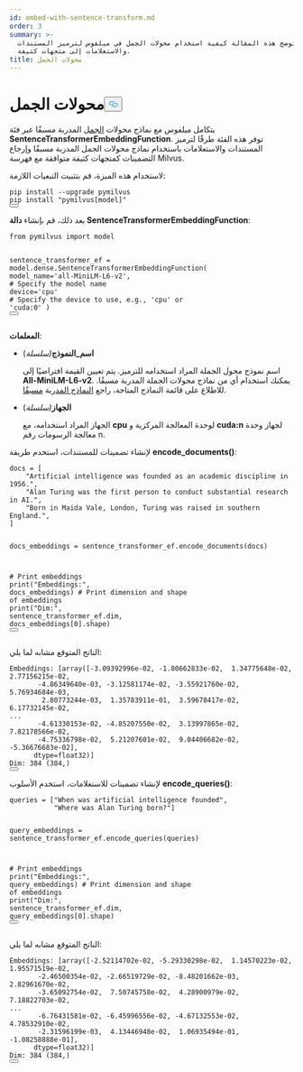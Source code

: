 ```yaml
---
id: embed-with-sentence-transform.md
order: 3
summary: >-
  توضح هذه المقالة كيفية استخدام محولات الجمل في ميلفوس لترميز المستندات
  والاستعلامات إلى متجهات كثيفة.
title: محولات الجمل
---
```

<h1 id="Sentence-Transformers" class="common-anchor-header">محولات الجمل<button data-href="#Sentence-Transformers" class="anchor-icon" translate="no">
      <svg translate="no"
        aria-hidden="true"
        focusable="false"
        height="20"
        version="1.1"
        viewBox="0 0 16 16"
        width="16"
      >
        <path
          fill="#0092E4"
          fill-rule="evenodd"
          d="M4 9h1v1H4c-1.5 0-3-1.69-3-3.5S2.55 3 4 3h4c1.45 0 3 1.69 3 3.5 0 1.41-.91 2.72-2 3.25V8.59c.58-.45 1-1.27 1-2.09C10 5.22 8.98 4 8 4H4c-.98 0-2 1.22-2 2.5S3 9 4 9zm9-3h-1v1h1c1 0 2 1.22 2 2.5S13.98 12 13 12H9c-.98 0-2-1.22-2-2.5 0-.83.42-1.64 1-2.09V6.25c-1.09.53-2 1.84-2 3.25C6 11.31 7.55 13 9 13h4c1.45 0 3-1.69 3-3.5S14.5 6 13 6z"
        ></path>
      </svg>
    </button></h1><p>يتكامل ميلفوس مع نماذج محولات <a href="https://www.sbert.net/docs/pretrained_models.html#model-overview">الجمل</a> المدربة مسبقًا عبر فئة <strong>SentenceTransformerEmbeddingFunction</strong>. توفر هذه الفئة طرقًا لترميز المستندات والاستعلامات باستخدام نماذج محولات الجمل المدربة مسبقًا وإرجاع التضمينات كمتجهات كثيفة متوافقة مع فهرسة Milvus.</p>
<p>لاستخدام هذه الميزة، قم بتثبيت التبعيات اللازمة:</p>
<pre><code translate="no" class="language-bash">pip install --upgrade pymilvus
pip install <span class="hljs-string">&quot;pymilvus[model]&quot;</span>
<button class="copy-code-btn"></button></code></pre>
<p>بعد ذلك، قم بإنشاء <strong>دالة SentenceTransformerEmbeddingFunction</strong>:</p>
<pre><code translate="no" class="language-python"><span class="hljs-keyword">from</span> pymilvus <span class="hljs-keyword">import</span> model

sentence_transformer_ef = model.dense.SentenceTransformerEmbeddingFunction(
    model_name=<span class="hljs-string">&#x27;all-MiniLM-L6-v2&#x27;</span>, <span class="hljs-comment"># Specify the model name</span>
    device=<span class="hljs-string">&#x27;cpu&#x27;</span> <span class="hljs-comment"># Specify the device to use, e.g., &#x27;cpu&#x27; or &#x27;cuda:0&#x27;</span>
)
<button class="copy-code-btn"></button></code></pre>
<p><strong>المعلمات</strong>:</p>
<ul>
<li><p><strong>اسم_النموذج</strong><em>(سلسلة</em>)</p>
<p>اسم نموذج محول الجملة المراد استخدامه للترميز. يتم تعيين القيمة افتراضيًا إلى <strong>All-MiniLM-L6-v2</strong>. يمكنك استخدام أي من نماذج محولات الجملة المدربة مسبقًا. للاطلاع على قائمة النماذج المتاحة، راجع <a href="https://www.sbert.net/docs/pretrained_models.html">النماذج المد</a>ربة <a href="https://www.sbert.net/docs/pretrained_models.html">مسبقًا</a>.</p></li>
<li><p><strong>الجهاز</strong><em>(سلسلة</em>)</p>
<p>الجهاز المراد استخدامه، مع <strong>cpu</strong> لوحدة المعالجة المركزية و <strong>cuda:n</strong> لجهاز وحدة معالجة الرسومات رقم n.</p></li>
</ul>
<p>لإنشاء تضمينات للمستندات، استخدم طريقة <strong>encode_documents()</strong>:</p>
<pre><code translate="no" class="language-python">docs = [
    <span class="hljs-string">&quot;Artificial intelligence was founded as an academic discipline in 1956.&quot;</span>,
    <span class="hljs-string">&quot;Alan Turing was the first person to conduct substantial research in AI.&quot;</span>,
    <span class="hljs-string">&quot;Born in Maida Vale, London, Turing was raised in southern England.&quot;</span>,
]

docs_embeddings = sentence_transformer_ef.encode_documents(docs)

<span class="hljs-comment"># Print embeddings</span>
<span class="hljs-built_in">print</span>(<span class="hljs-string">&quot;Embeddings:&quot;</span>, docs_embeddings)
<span class="hljs-comment"># Print dimension and shape of embeddings</span>
<span class="hljs-built_in">print</span>(<span class="hljs-string">&quot;Dim:&quot;</span>, sentence_transformer_ef.dim, docs_embeddings[<span class="hljs-number">0</span>].shape)
<button class="copy-code-btn"></button></code></pre>
<p>الناتج المتوقع مشابه لما يلي:</p>
<pre><code translate="no" class="language-python">Embeddings: [array([-<span class="hljs-number">3.09392996e-02</span>, -<span class="hljs-number">1.80662833e-02</span>,  <span class="hljs-number">1.34775648e-02</span>,  <span class="hljs-number">2.77156215e-02</span>,
       -<span class="hljs-number">4.86349640e-03</span>, -<span class="hljs-number">3.12581174e-02</span>, -<span class="hljs-number">3.55921760e-02</span>,  <span class="hljs-number">5.76934684e-03</span>,
        <span class="hljs-number">2.80773244e-03</span>,  <span class="hljs-number">1.35783911e-01</span>,  <span class="hljs-number">3.59678417e-02</span>,  <span class="hljs-number">6.17732145e-02</span>,
...
       -<span class="hljs-number">4.61330153e-02</span>, -<span class="hljs-number">4.85207550e-02</span>,  <span class="hljs-number">3.13997865e-02</span>,  <span class="hljs-number">7.82178566e-02</span>,
       -<span class="hljs-number">4.75336798e-02</span>,  <span class="hljs-number">5.21207601e-02</span>,  <span class="hljs-number">9.04406682e-02</span>, -<span class="hljs-number">5.36676683e-02</span>],
      dtype=float32)]
Dim: <span class="hljs-number">384</span> (<span class="hljs-number">384</span>,)
<button class="copy-code-btn"></button></code></pre>
<p>لإنشاء تضمينات للاستعلامات، استخدم الأسلوب <strong>encode_queries()</strong>:</p>
<pre><code translate="no" class="language-python">queries = [<span class="hljs-string">&quot;When was artificial intelligence founded&quot;</span>, 
           <span class="hljs-string">&quot;Where was Alan Turing born?&quot;</span>]

query_embeddings = sentence_transformer_ef.encode_queries(queries)

<span class="hljs-comment"># Print embeddings</span>
<span class="hljs-built_in">print</span>(<span class="hljs-string">&quot;Embeddings:&quot;</span>, query_embeddings)
<span class="hljs-comment"># Print dimension and shape of embeddings</span>
<span class="hljs-built_in">print</span>(<span class="hljs-string">&quot;Dim:&quot;</span>, sentence_transformer_ef.dim, query_embeddings[<span class="hljs-number">0</span>].shape)
<button class="copy-code-btn"></button></code></pre>
<p>الناتج المتوقع مشابه لما يلي:</p>
<pre><code translate="no" class="language-python">Embeddings: [array([-<span class="hljs-number">2.52114702e-02</span>, -<span class="hljs-number">5.29330298e-02</span>,  <span class="hljs-number">1.14570223e-02</span>,  <span class="hljs-number">1.95571519e-02</span>,
       -<span class="hljs-number">2.46500354e-02</span>, -<span class="hljs-number">2.66519729e-02</span>, -<span class="hljs-number">8.48201662e-03</span>,  <span class="hljs-number">2.82961670e-02</span>,
       -<span class="hljs-number">3.65092754e-02</span>,  <span class="hljs-number">7.50745758e-02</span>,  <span class="hljs-number">4.28900979e-02</span>,  <span class="hljs-number">7.18822703e-02</span>,
...
       -<span class="hljs-number">6.76431581e-02</span>, -<span class="hljs-number">6.45996556e-02</span>, -<span class="hljs-number">4.67132553e-02</span>,  <span class="hljs-number">4.78532910e-02</span>,
       -<span class="hljs-number">2.31596199e-03</span>,  <span class="hljs-number">4.13446948e-02</span>,  <span class="hljs-number">1.06935494e-01</span>, -<span class="hljs-number">1.08258888e-01</span>],
      dtype=float32)]
Dim: <span class="hljs-number">384</span> (<span class="hljs-number">384</span>,)
<button class="copy-code-btn"></button></code></pre>
